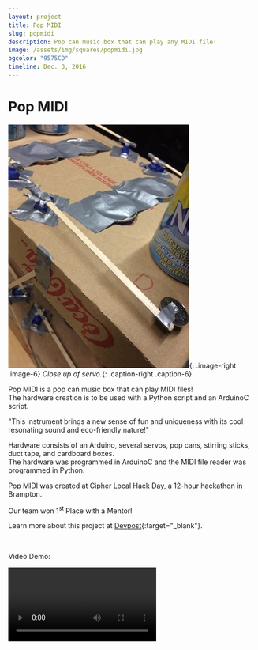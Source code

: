 ```yaml
---
layout: project
title: Pop MIDI
slug: popmidi
description: Pop can music box that can play any MIDI file!
image: /assets/img/squares/popmidi.jpg
bgcolor: "9575CD"
timeline: Dec. 3, 2016
---
```


# Pop MIDI

![Servo](/assets/img/popmidi1-min.jpg){: .image-right .image-6}
*Close up of servo.*{: .caption-right .caption-6}

Pop MIDI is a pop can music box that can play MIDI files!  
The hardware creation is to be used with a Python script and an ArduinoC script. 

"This instrument brings a new sense of fun and uniqueness with its cool resonating sound and eco-friendly nature!"  

Hardware consists of an Arduino, several servos, pop cans, stirring sticks, duct tape, and cardboard boxes.  
The hardware was programmed in ArduinoC and the MIDI file reader was programmed in Python.  

Pop MIDI was created at Cipher Local Hack Day, a 12-hour hackathon in Brampton. 

Our team won 1<sup>st</sup> Place with a Mentor!  


Learn more about this project at [Devpost](https://devpost.com/software/popmidi){:target="_blank"}.

<br>

Video Demo:
<div class="text-center">
    <video controls>
        <source src="/assets/video/PopMidi Demo.mp4" type="video/mp4">
    </video>
</div>